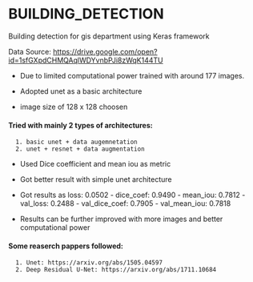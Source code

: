 # BUILDING_DETECTION

Building detection for gis department using Keras framework


Data Source: https://drive.google.com/open?id=1sfGXpdCHMQAqlWDYvnbPJi8zWqK144TU
 

* Due to limited computational power trained  with around 177 images.

* Adopted unet as a basic architecture

* image size of 128 x 128 choosen

#### Tried with mainly 2 types of architectures:
      1. basic unet + data augemnetation
      2. unet + resnet + data augmentation
      
* Used Dice coefficient and mean iou as metric

* Got better result with simple unet architecture 

* Got results as loss: 0.0502 - dice_coef: 0.9490 - mean_iou: 0.7812 - val_loss: 0.2488 - val_dice_coef: 0.7905 - val_mean_iou: 0.7818

* Results can be further improved with more images and better computational power

#### Some reaserch pappers followed:
      1. Unet: https://arxiv.org/abs/1505.04597
      2. Deep Residual U-Net: https://arxiv.org/abs/1711.10684
